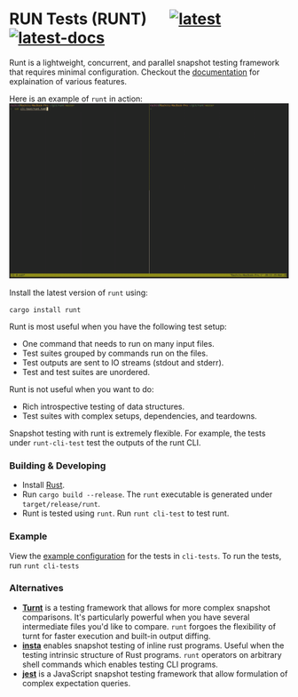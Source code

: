 # RUN Tests (RUNT) &emsp; [![latest]][crate] [![latest-docs]][docs]

Runt is a lightweight, concurrent, and parallel snapshot testing framework
that requires minimal configuration.
Checkout the [documentation][docs] for explaination of various features.

Here is an example of `runt` in action:
![](static/runt.gif)

Install the latest version of `runt` using:
```
cargo install runt
```

Runt is most useful when you have the following test setup:
- One command that needs to run on many input files.
- Test suites grouped by commands run on the files.
- Test outputs are sent to IO streams (stdout and stderr).
- Test and test suites are unordered.

Runt is not useful when you want to do:
- Rich introspective testing of data structures.
- Test suites with complex setups, dependencies, and teardowns.

Snapshot testing with runt is extremely flexible. For example, the tests
under `runt-cli-test` test the outputs of the runt CLI.

### Building & Developing

- Install [Rust][].
- Run `cargo build --release`. The `runt` executable is generated
  under `target/release/runt`.
- Runt is tested using `runt`. Run `runt cli-test` to test runt.

### Example

View the [example configuration][conf] for the tests in `cli-tests`.
To run the tests, run `runt cli-tests`

### Alternatives

- **[Turnt][]** is a testing framework that allows for more
  complex snapshot comparisons. It's particularly powerful when you have
  several intermediate files you'd like to compare. `runt` forgoes the
  flexibility of turnt for faster execution and built-in output diffing.
- **[insta][]** enables snapshot testing of inline rust programs. Useful when
  the testing intrinsic structure of Rust programs. `runt` operators on
  arbitrary shell commands which enables testing CLI programs.
- **[jest][]** is a JavaScript snapshot testing framework that allow
  formulation of complex expectation queries.

[rust]: https://www.rust-lang.org/tools/install
[turnt]: https://github.com/cucapra/turnt
[insta]: https://docs.rs/insta/0.15.0/insta/
[jest]: https://jestjs.io/
[latest-docs]: https://docs.rs/runt/badge.svg
[docs]: https://docs.rs/runt/0.3.1/runt/
[latest]: https://img.shields.io/crates/v/runt.svg
[crate]: https://crates.io/crates/runt
[conf]: https://github.com/rachitnigam/runt/blob/master/cli-test/runt.toml
